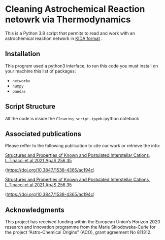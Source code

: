 # Cleaning Astrochemical Reaction netowrk via Thermodynamics  
This is a Python 3.8 script that permits to read and work with an astrochemical reaction network in [KIDA format](https://kida.astrochem-tools.org/) .

## Installation

This program used a python3 interface, to run this code you must install on your machine this list of packages:

* ```networkx```
* ```numpy```
* ```pandas```

## Script Structure
All the code is inside the ```Cleaning_script.ipynb``` ipython notebook


## Associated publications
Please reffer to the following publication to cite our work or retrieve the info:

[Structures and Properties of Known and Postulated Interstellar Cations, L.Tinacci et al 2021 ApJS 256 35](https://doi.org/10.3847/1538-4365/ac194c) 

(https://doi.org/10.3847/1538-4365/ac194c)

[Structures and Properties of Known and Postulated Interstellar Cations, L.Tinacci et al 2021 ApJS 256 35](https://doi.org/10.3847/1538-4365/ac194c) 

(https://doi.org/10.3847/1538-4365/ac194c)

## Acknowledgments
This project has received funding within the European Union’s Horizon 2020 research and innovation programme from the Marie Sklodowska-Curie for the project ”Astro-Chemical Origins” (ACO), grant agreement No 811312.
